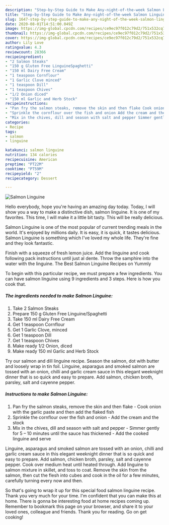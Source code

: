 ```yaml
---
description: "Step-by-Step Guide to Make Any-night-of-the-week Salmon Linguine"
title: "Step-by-Step Guide to Make Any-night-of-the-week Salmon Linguine"
slug: 1647-step-by-step-guide-to-make-any-night-of-the-week-salmon-linguine
date: 2020-08-01T14:51:00.049Z
image: https://img-global.cpcdn.com/recipes/ce9ec97f012c79d2/751x532cq70/salmon-linguine-recipe-main-photo.jpg
thumbnail: https://img-global.cpcdn.com/recipes/ce9ec97f012c79d2/751x532cq70/salmon-linguine-recipe-main-photo.jpg
cover: https://img-global.cpcdn.com/recipes/ce9ec97f012c79d2/751x532cq70/salmon-linguine-recipe-main-photo.jpg
author: Lily Love
ratingvalue: 4.3
reviewcount: 28366
recipeingredient:
- "2 Salmon Steaks"
- "150 g Gluten Free LinguineSpaghetti"
- "150 ml Dairy Free Cream"
- "1 teaspoon Cornflour"
- "1 Garlic Clove minced"
- "1 teaspoon Dill"
- "1 teaspoon Chives"
- "1/2 Onion diced"
- "150 ml Garlic and Herb Stock"
recipeinstructions:
- "Pan fry the salmon steaks, remove the skin and then flake Cook onion with the garlic paste and then add the flaked fish"
- "Sprinkle the cornflour over the fish and onion Add the cream and the stock"
- "Mix in the chives, dill and season with salt and pepper Simmer gently for 5 – 10 minutes until the sauce has thickened Add the cooked linguine and serve"
categories:
- Recipe
tags:
- salmon
- linguine

katakunci: salmon linguine 
nutrition: 134 calories
recipecuisine: American
preptime: "PT22M"
cooktime: "PT59M"
recipeyield: "2"
recipecategory: Dessert

---
```



![Salmon Linguine](https://img-global.cpcdn.com/recipes/ce9ec97f012c79d2/751x532cq70/salmon-linguine-recipe-main-photo.jpg)

Hello everybody, hope you're having an amazing day today. Today, I will show you a way to make a distinctive dish, salmon linguine. It is one of my favorites. This time, I will make it a little bit tasty. This will be really delicious.

Salmon Linguine is one of the most popular of current trending meals in the world. It's enjoyed by millions daily. It is easy, it is quick, it tastes delicious. Salmon Linguine is something which I've loved my whole life. They're fine and they look fantastic.

Finish with a squeeze of fresh lemon juice. Add the linguine and cook following pack instructions until just al dente. Throw the samphire into the water with the linguine. The Best Salmon Linguine Recipes on Yummly


To begin with this particular recipe, we must prepare a few ingredients. You can have salmon linguine using 9 ingredients and 3 steps. Here is how you cook that.

<!--inarticleads1-->

##### The ingredients needed to make Salmon Linguine:

1. Take 2 Salmon Steaks
1. Prepare 150 g Gluten Free Linguine/Spaghetti
1. Take 150 ml Dairy Free Cream
1. Get 1 teaspoon Cornflour
1. Get 1 Garlic Clove, minced
1. Get 1 teaspoon Dill
1. Get 1 teaspoon Chives
1. Make ready 1/2 Onion, diced
1. Make ready 150 ml Garlic and Herb Stock


Try our salmon and dill linguine recipe. Season the salmon, dot with butter and loosely wrap in tin foil. Linguine, asparagus and smoked salmon are tossed with an onion, chilli and garlic cream sauce in this elegant weeknight dinner that is so quick and easy to prepare. Add salmon, chicken broth, parsley, salt and cayenne pepper. 

<!--inarticleads2-->

##### Instructions to make Salmon Linguine:

1. Pan fry the salmon steaks, remove the skin and then flake - Cook onion with the garlic paste and then add the flaked fish
1. Sprinkle the cornflour over the fish and onion - Add the cream and the stock
1. Mix in the chives, dill and season with salt and pepper - Simmer gently for 5 – 10 minutes until the sauce has thickened - Add the cooked linguine and serve


Linguine, asparagus and smoked salmon are tossed with an onion, chilli and garlic cream sauce in this elegant weeknight dinner that is so quick and easy to prepare. Add salmon, chicken broth, parsley, salt and cayenne pepper. Cook over medium heat until heated through. Add linguine to salmon mixture in skillet, and toss to coat. Remove the skin from the salmon, then cut the flesh into cubes and cook in the oil for a few minutes, carefully turning every now and then. 

So that's going to wrap it up for this special food salmon linguine recipe. Thank you very much for your time. I'm confident that you can make this at home. There is gonna be interesting food at home recipes coming up. Remember to bookmark this page on your browser, and share it to your loved ones, colleague and friends. Thank you for reading. Go on get cooking!
